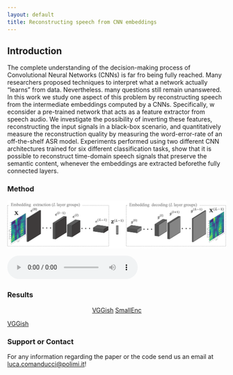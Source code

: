 ```yaml
---
layout: default
title: Reconstructing speech from CNN embeddings
---
```



## Introduction

The complete understanding of the decision-making process  of  Convolutional  Neural  Networks  (CNNs)  is  far  fro being fully reached. Many researchers proposed techniques to interpret what a network actually “learns” from data. Nevertheless. many  questions  still  remain  unanswered.  In  this  work  we  study one  aspect  of  this  problem  by  reconstructing  speech  from  the intermediate  embeddings  computed  by  a  CNNs.  Specifically,  w econsider  a  pre-trained  network  that  acts  as  a  feature  extractor from  speech  audio.  We  investigate  the  possibility  of  inverting these  features,  reconstructing  the  input  signals  in  a  black-box scenario,  and  quantitatively  measure  the  reconstruction  quality by measuring the word-error-rate of an off-the-shelf ASR model. Experiments  performed  using  two  different  CNN  architectures trained for six different classification tasks, show that it is possible to   reconstruct   time-domain   speech  signals  that  preserve  the semantic content, whenever the embeddings are extracted beforethe  fully  connected  layers.

### Method

![Image](images/home/pipeline_1.png)

<audio controls>
<source src="audio/LJ049-0209.wav" type="audio/mpeg">
Your browser does not support the audio element.
</audio>

### Results


<p align=center>
  <a href="/speech_reconstruction_embeddings/vggish_results.html" class="btn_body">VGGish</a> 
     <a href="/speech_reconstruction_embeddings/smallenc_results.html" class="btn">SmallEnc</a> 
</p>

<a href="/speech_reconstruction_embeddings/vggish_results.html" class="btn">VGGish</a>



### Support or Contact
For any information regarding the paper or the code send us an email at <luca.comanducci@polimi.it>!
